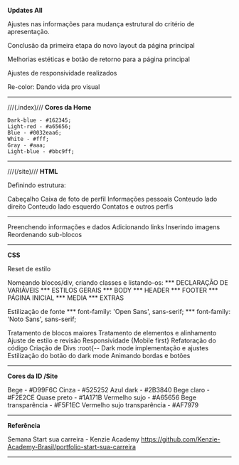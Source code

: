
**Updates All**

Ajustes nas informações para mudança estrutural do critério de apresentação.

Conclusão da primeira etapa do novo layout da página principal

Melhorias estéticas e botão de retorno para a página principal

Ajustes de responsividade realizados

Re-color: Dando vida pro visual

-----------------------------------------

///(.index)///
**Cores da Home**

    Dark-blue - #162345;
    Light-red - #a65656;
    Blue - #0032eaa6;
    White - #fff;
    Gray - #aaa;
    Light-blue - #bbc9ff;

-----------------------------------------
///(/site)///
**HTML**

Definindo estrutura:

Cabeçalho
Caixa de foto de perfil
Informações pessoais
Conteudo lado direito
Conteudo lado esquerdo
Contatos e outros perfis

-----------------------------------------

Preenchendo informações e dados
Adicionando links
Inserindo imagens
Reordenando sub-blocos

-----------------------------------------

**CSS**

Reset de estilo

Nomeando blocos/div, criando classes e listando-os:
*** DECLARAÇÃO DE VARIÁVEIS
*** ESTILOS GERAIS
*** BODY
*** HEADER
*** FOOTER
*** PÁGINA INICIAL
*** MEDIA
*** EXTRAS

Estilização de fonte
*** font-family: 'Open Sans', sans-serif;
*** font-family: 'Noto Sans', sans-serif;

Tratamento de blocos maiores
Tratamento de elementos e alinhamento
Ajuste de estilo e revisão
Responsividade {Mobile first}
Refatoração do código
Criação de Divs :root{--
Dark mode implementação e ajustes
Estilização do botão do dark mode
Animando bordas e botões

-----------------------------------------

**Cores da ID /Site**

Bege - #D99F6C
Cinza - #525252
Azul dark - #2B3840
Bege claro - #F2E2CE
Quase preto - #1A171B
Vermelho sujo - #A65656
Bege transparência - #F5F1EC
Vermelho sujo transparência - #AF7979

-----------------------------------------

**Referência**

Semana Start sua carreira - Kenzie Academy
https://github.com/Kenzie-Academy-Brasil/portfolio-start-sua-carreira

-----------------------------------------
